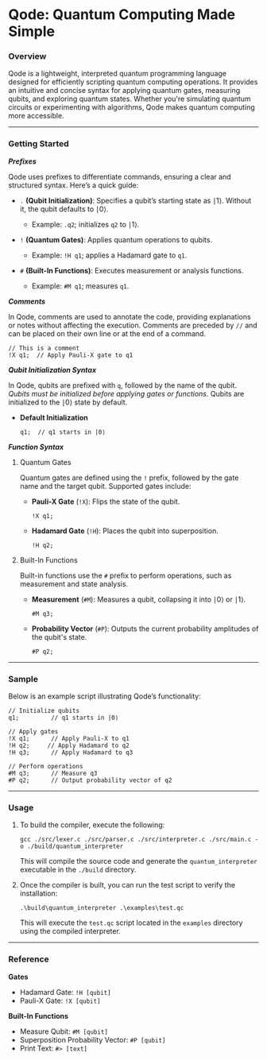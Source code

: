 # Qode: Quantum Computing Made Simple

### Overview

Qode is a lightweight, interpreted quantum programming language designed for efficiently scripting quantum computing operations. It provides an intuitive and concise syntax for applying quantum gates, measuring qubits, and exploring quantum states. Whether you're simulating quantum circuits or experimenting with algorithms, Qode makes quantum computing more accessible.

---

### Getting Started

***Prefixes***

Qode uses prefixes to differentiate commands, ensuring a clear and structured syntax. Here’s a quick guide:

- `.` **(Qubit Initialization)**: Specifies a qubit’s starting state as ∣1⟩. Without it, the qubit defaults to ∣0⟩. 
    - Example: `.q2`; initializes `q2` to ∣1⟩.

- `!` **(Quantum Gates)**: Applies quantum operations to qubits.
    - Example: `!H q1`; applies a Hadamard gate to `q1`.

- `#` **(Built-In Functions)**: Executes measurement or analysis functions.
    - Example: `#M q1`; measures `q1`.

***Comments***

In Qode, comments are used to annotate the code, providing explanations or notes without affecting the execution. Comments are preceded by `//` and can be placed on their own line or at the end of a command.
```
// This is a comment
!X q1;  // Apply Pauli-X gate to q1
```

***Qubit Initialization Syntax***

In Qode, qubits are prefixed with `q`, followed by the name of the qubit. *Qubits must be initialized before applying gates or functions.* Qubits are initialized to the ∣0⟩ state by default.

- **Default Initialization**
    ```
    q1;  // q1 starts in |0⟩
    ```

***Function Syntax***

1. Quantum Gates

    Quantum gates are defined using the `!` prefix, followed by the gate name and the target qubit. Supported gates include:

    - **Pauli-X Gate** (`!X`): Flips the state of the qubit.
        ```
        !X q1;
        ```
    - **Hadamard Gate** (`!H`): Places the qubit into superposition.
        ```
        !H q2;
        ```


        
2. Built-In Functions

    Built-in functions use the `#` prefix to perform operations, such as measurement and state analysis.
    
    - **Measurement** (`#M`): Measures a qubit, collapsing it into ∣0⟩ or ∣1⟩.
        ```
        #M q3;
        ```
        
    - **Probability Vector** (`#P`): Outputs the current probability amplitudes of the qubit's state.
        ```
        #P q2;
        ```

---

### Sample

Below is an example script illustrating Qode’s functionality:

```
// Initialize qubits
q1;         // q1 starts in |0⟩

// Apply gates
!X q1;      // Apply Pauli-X to q1
!H q2;     // Apply Hadamard to q2
!H q3;      // Apply Hadamard to q3

// Perform operations
#M q3;      // Measure q3
#P q2;      // Output probability vector of q2
```

---

### Usage

1. To build the compiler, execute the following:

    ```
    gcc ./src/lexer.c ./src/parser.c ./src/interpreter.c ./src/main.c -o ./build/quantum_interpreter
    ```

    This will compile the source code and generate the `quantum_interpreter` executable in the `./build` directory.

2. Once the compiler is built, you can run the test script to verify the installation:

    ```
    .\build\quantum_interpreter .\examples\test.qc
    ```

    This will execute the `test.qc` script located in the `examples` directory using the compiled interpreter.

---

### Reference

**Gates**
- Hadamard Gate: `!H [qubit]`
- Pauli-X Gate: `!X [qubit]`

**Built-In Functions**
- Measure Qubit: `#M [qubit]`
- Superposition Probability Vector: `#P [qubit]`
- Print Text: `#> [text]`